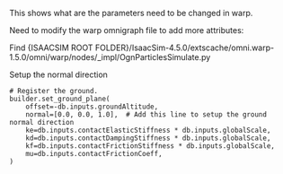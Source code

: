 This shows what are the parameters need to be changed in warp.

Need to modify the warp omnigraph file to add more attributes:

Find 
{ISAACSIM ROOT FOLDER}/IsaacSim-4.5.0/extscache/omni.warp-1.5.0/omni/warp/nodes/_impl/OgnParticlesSimulate.py

Setup the normal direction
```
# Register the ground.
builder.set_ground_plane(
    offset=-db.inputs.groundAltitude,
    normal=[0.0, 0.0, 1.0],  # Add this line to setup the ground normal direction
    ke=db.inputs.contactElasticStiffness * db.inputs.globalScale,
    kd=db.inputs.contactDampingStiffness * db.inputs.globalScale,
    kf=db.inputs.contactFrictionStiffness * db.inputs.globalScale,
    mu=db.inputs.contactFrictionCoeff,
)
```